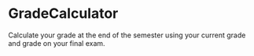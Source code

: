 # GradeCalculator
Calculate your grade at the end of the semester using your current grade and grade on your final exam.
